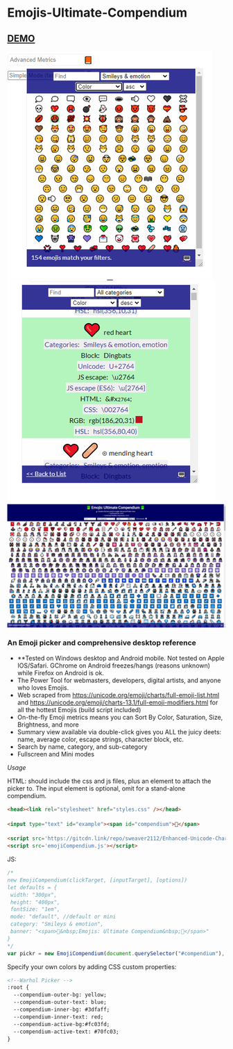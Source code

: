 # Emojis-Ultimate-Compendium

## [DEMO](https://codepen.io/sweaver2112/full/QWKNRbG)  

![image showing modal dialog of the Ultimate Emoji Compendium](https://github.com/sweaver2112/Emojis-Ultimate-Compendium/blob/main/demo2.png?raw=true)![image showing modal dialog of the Ultimate Emoji Compendium](https://github.com/sweaver2112/Emojis-Ultimate-Compendium/blob/main/demo3.png?raw=true)
![image showing fullscreen mode of the Ultimate Emoji Compendium](https://github.com/sweaver2112/Emojis-Ultimate-Compendium/blob/main/demo1.png?raw=true)


### An Emoji picker and comprehensive desktop reference

* **Tested on Windows desktop and Android mobile.  Not tested on Apple IOS/Safari. GChrome on Android freezes/hangs (reasons unknown) while Firefox on Android is ok. 
* The Power Tool for webmasters, developers, digital artists, and anyone who loves Emojis. 
* Web scraped from https://unicode.org/emoji/charts/full-emoji-list.html and https://unicode.org/emoji/charts-13.1/full-emoji-modifiers.html for all the hottest Emojis (build script included)
* On-the-fly Emoji metrics means you can Sort By Color, Saturation, Size, Brightness, and more
* Summary view available via double-click gives you ALL the juicy deets: name, average color, escape strings, character block, etc.
* Search by name, category, and sub-category
* Fullscreen and Mini modes

_Usage_

HTML: should include the css and js files, plus an element to attach the picker to. The input element is optional, omit for a stand-alone compendium.
```html
<head><link rel="stylesheet" href="styles.css" /></head>

<input type="text" id="example"><span id="compendium">📙</span>

<script src='https://gitcdn.link/repo/sweaver2112/Enhanced-Unicode-Character-Blocks/master/blocks.js'></script>
<script src='emojiCompendium.js'></script>
```
JS:
```javascript
/*
new EmojiCompendium(clickTarget, [inputTarget], [options])
let defaults = { 
 width: "300px", 
 height: "400px", 
 fontSize: "1em", 
 mode: "default", //default or mini
 category: "Smileys & emotion",
 banner: "<span>📗&nbsp;Emojis: Ultimate Compendium&nbsp;📗</span>" 
}
*/
var pickr = new EmojiCompendium(document.querySelector("#compendium"), document.querySelector("#example"));
```

Specify your own colors by adding CSS custom properties:
```html
<!--Warhol Picker -->
:root {
  --compendium-outer-bg: yellow;
  --compendium-outer-text: blue;
  --compendium-inner-bg: #3dfaff;
  --compendium-inner-text: red;
  --compendium-active-bg:#fc03fd;
  --compendium-active-text: #70fc03;
}
```




